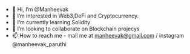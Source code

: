 - 👋 Hi, I’m @Manheevak
- 👀 I’m interested in Web3,DeFi and Cryptocurrency.
- 🌱 I’m currently learning Solidity
- 💞️ I’m looking to collaborate on Blockchain projecys
- 📫 How to reach me - mail me at manheevak@gmail.com / instagram @manheevak_paruthi

<!---
Manheevak/Manheevak is a ✨ special ✨ repository because its `README.md` (this file) appears on your GitHub profile.
You can click the Preview link to take a look at your changes.
--->
